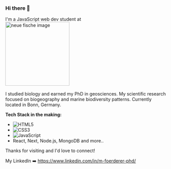 ### Hi there 👋

I'm a JavaScript web dev student at</br>
[<img src="https://wordpress.startsteps.org/wp-content/uploads/2022/02/neuefische@2x.png" alt="neue fische image" width="200"/> ](https://www.neuefische.de/)</br>
</br>
I studied biology and earned my PhD in geosciences. My scientific research focused on biogeography and marine biodiversity patterns.
Currently located in Bonn, Germany. 

**Tech Stack in the making:**
- ![HTML5](https://img.shields.io/badge/html5-%23E34F26.svg?style=for-the-badge&logo=html5&logoColor=white)
- ![CSS3](https://img.shields.io/badge/css3-%231572B6.svg?style=for-the-badge&logo=css3&logoColor=white)
- ![JavaScript](https://img.shields.io/badge/javascript-%23323330.svg?style=for-the-badge&logo=javascript&logoColor=%23F7DF1E)
- React, Next, Node.js, MongoDB and more..

Thanks for visiting and I'd love to connect!

My LinkedIn :arrow_right:
https://www.linkedin.com/in/m-foerderer-phd/


